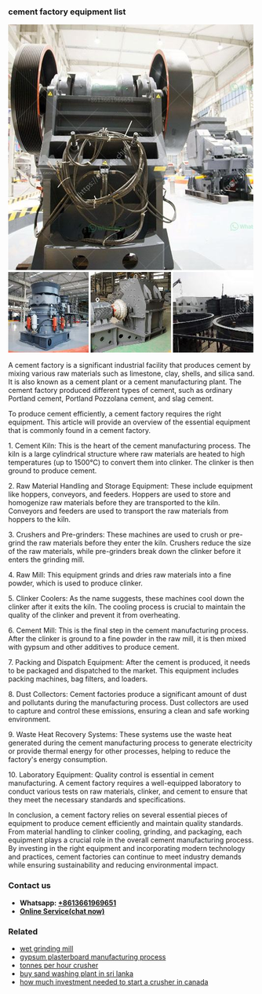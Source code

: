 <h3>cement factory equipment list</h3><img src='1708309259.jpg' alt=''><p>A cement factory is a significant industrial facility that produces cement by mixing various raw materials such as limestone, clay, shells, and silica sand. It is also known as a cement plant or a cement manufacturing plant. The cement factory produced different types of cement, such as ordinary Portland cement, Portland Pozzolana cement, and slag cement.</p><p>To produce cement efficiently, a cement factory requires the right equipment. This article will provide an overview of the essential equipment that is commonly found in a cement factory.</p><p>1. Cement Kiln: This is the heart of the cement manufacturing process. The kiln is a large cylindrical structure where raw materials are heated to high temperatures (up to 1500°C) to convert them into clinker. The clinker is then ground to produce cement.</p><p>2. Raw Material Handling and Storage Equipment: These include equipment like hoppers, conveyors, and feeders. Hoppers are used to store and homogenize raw materials before they are transported to the kiln. Conveyors and feeders are used to transport the raw materials from hoppers to the kiln.</p><p>3. Crushers and Pre-grinders: These machines are used to crush or pre-grind the raw materials before they enter the kiln. Crushers reduce the size of the raw materials, while pre-grinders break down the clinker before it enters the grinding mill.</p><p>4. Raw Mill: This equipment grinds and dries raw materials into a fine powder, which is used to produce clinker.</p><p>5. Clinker Coolers: As the name suggests, these machines cool down the clinker after it exits the kiln. The cooling process is crucial to maintain the quality of the clinker and prevent it from overheating.</p><p>6. Cement Mill: This is the final step in the cement manufacturing process. After the clinker is ground to a fine powder in the raw mill, it is then mixed with gypsum and other additives to produce cement.</p><p>7. Packing and Dispatch Equipment: After the cement is produced, it needs to be packaged and dispatched to the market. This equipment includes packing machines, bag filters, and loaders.</p><p>8. Dust Collectors: Cement factories produce a significant amount of dust and pollutants during the manufacturing process. Dust collectors are used to capture and control these emissions, ensuring a clean and safe working environment.</p><p>9. Waste Heat Recovery Systems: These systems use the waste heat generated during the cement manufacturing process to generate electricity or provide thermal energy for other processes, helping to reduce the factory's energy consumption.</p><p>10. Laboratory Equipment: Quality control is essential in cement manufacturing. A cement factory requires a well-equipped laboratory to conduct various tests on raw materials, clinker, and cement to ensure that they meet the necessary standards and specifications.</p><p>In conclusion, a cement factory relies on several essential pieces of equipment to produce cement efficiently and maintain quality standards. From material handling to clinker cooling, grinding, and packaging, each equipment plays a crucial role in the overall cement manufacturing process. By investing in the right equipment and incorporating modern technology and practices, cement factories can continue to meet industry demands while ensuring sustainability and reducing environmental impact.</p><h3>Contact us</h3><ul><li><strong>Whatsapp:&nbsp;<a href="https://wa.me/8613661969651">+8613661969651</a></strong></li><li><a href="https://swt.shibang-china.com/?git&amp;zhl&amp;cement factory equipment list"><strong>Online Service(chat now)</strong></a></li></ul><h3>Related</h3><ul><li><a href='wet grinding mill.md'>wet grinding mill</a></li><li><a href='gypsum plasterboard manufacturing process.md'>gypsum plasterboard manufacturing process</a></li><li><a href='tonnes per hour crusher.md'>tonnes per hour crusher</a></li><li><a href='buy sand washing plant in sri lanka.md'>buy sand washing plant in sri lanka</a></li><li><a href='how much investment needed to start a crusher in canada.md'>how much investment needed to start a crusher in canada</a></li></ul>